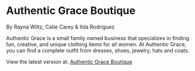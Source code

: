 # Authentic Grace Boutique

<p>By Rayna Wiltz, Catie Carey & Ilda Rodriguez</p>
<p> Authentic Grace is a small family owned business that specializes in finding fun, creative, and unique clothing items for all women. At Authentic Grace, you can find a complete outfit from dresses, shoes, jewelry, hats and coats. </p>

View the latest version at:
[Authentic Grace Boutique](https://webdevrayna.github.io/Boutique-Website/)

